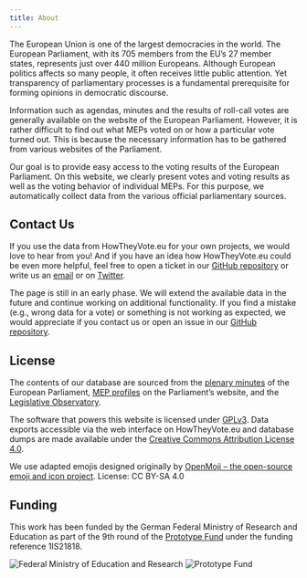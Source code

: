 ```yaml
---
title: About
---
```


The European Union is one of the largest democracies in the world. The European Parliament, with its 705 members from the EU’s 27 member states, represents just over 440 million Europeans. Although European politics affects so many people, it often receives little public attention. Yet transparency of parliamentary processes is a fundamental prerequisite for forming opinions in democratic discourse.

Information such as agendas, minutes and the results of roll-call votes are generally available on the website of the European Parliament. However, it is rather difficult to find out what MEPs voted on or how a particular vote turned out. This is because the necessary information has to be gathered from various websites of the Parliament.

Our goal is to provide easy access to the voting results of the European Parliament. On this website, we clearly present votes and voting results as well as the voting behavior of individual MEPs. For this purpose, we automatically collect data from the various official parliamentary sources.

## Contact Us
If you use the data from HowTheyVote.eu for your own projects, we would love to hear from you! And if you have an idea how HowTheyVote.eu could be even more helpful, feel free to open a ticket in our [GitHub repository](https://github.com/HowTheyVote/epvotes) or write us an [email](mailto:mail@howtheyvote.eu) or on [Twitter](https://twitter.com/HowTheyVoteEU).

The page is still in an early phase. We will extend the available data in the future and continue working on additional functionality. If you find a mistake (e.g., wrong data for a vote) or something is not working as expected, we would appreciate if you contact us or open an issue in our [GitHub repository](https://github.com/HowTheyVote/epvotes).

## License

The contents of our database are sourced from the [plenary minutes](https://www.europarl.europa.eu/plenary/en/minutes.html) of the European Parliament, [MEP profiles](http://europarl.europa.eu/meps/en/home) on the Parliament’s website, and the [Legislative Observatory](https://oeil.secure.europarl.europa.eu/oeil/home/home.do).

The software that powers this website is licensed under [GPLv3](https://www.gnu.org/licenses/gpl-3.0.en.html). Data exports accessible via the web interface on HowTheyVote.eu and database dumps are made available under the [Creative Commons Attribution License 4.0](https://creativecommons.org/licenses/by/4.0/).

We use adapted emojis designed originally by [OpenMoji – the open-source emoji and icon project](https://openmoji.org). License: CC BY-SA 4.0

## Funding

This work has been funded by the German Federal Ministry of Research and Education as part of the 9th round of the [Prototype Fund](https://prototypefund.de) under the funding reference 1IS21818.

<div class="logos">
    <img src="/assets/logos/logo-bmbf.svg" alt="Federal Ministry of Education and Research">
    <img src="/assets/logos/logo-ptf.svg" alt="Prototype Fund">
</div>
